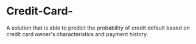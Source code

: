 # Credit-Card-
A solution that is able to predict the probability of credit default based on credit card owner's characteristics and payment history.
